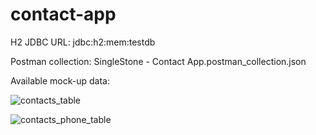 # contact-app

H2 JDBC URL: jdbc:h2:mem:testdb

Postman collection: SingleStone - Contact App.postman_collection.json

Available mock-up data:

![contacts_table](https://user-images.githubusercontent.com/24969898/114278337-57939f00-99fd-11eb-875f-e36f69093c2d.png)

![contacts_phone_table](https://user-images.githubusercontent.com/24969898/114278345-64b08e00-99fd-11eb-8eb5-5ae8043f6af3.png)
